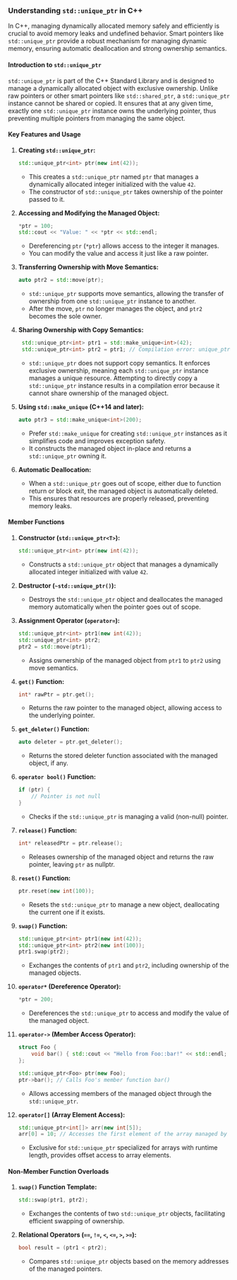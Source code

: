 ### Understanding `std::unique_ptr` in C++

In C++, managing dynamically allocated memory safely and efficiently is crucial to avoid memory leaks and undefined behavior. Smart pointers like `std::unique_ptr` provide a robust mechanism for managing dynamic memory, ensuring automatic deallocation and strong ownership semantics.

#### Introduction to `std::unique_ptr`

`std::unique_ptr` is part of the C++ Standard Library and is designed to manage a dynamically allocated object with exclusive ownership. Unlike raw pointers or other smart pointers like `std::shared_ptr`, a `std::unique_ptr` instance cannot be shared or copied. It ensures that at any given time, exactly one `std::unique_ptr` instance owns the underlying pointer, thus preventing multiple pointers from managing the same object.

#### Key Features and Usage

1. **Creating `std::unique_ptr`:**

   ```cpp
   std::unique_ptr<int> ptr(new int(42));
   ```

   - This creates a `std::unique_ptr` named `ptr` that manages a dynamically allocated integer initialized with the value `42`.
   - The constructor of `std::unique_ptr` takes ownership of the pointer passed to it.

2. **Accessing and Modifying the Managed Object:**

   ```cpp
   *ptr = 100;
   std::cout << "Value: " << *ptr << std::endl;
   ```

   - Dereferencing `ptr` (`*ptr`) allows access to the integer it manages.
   - You can modify the value and access it just like a raw pointer.

3. **Transferring Ownership with Move Semantics:**

   ```cpp
   auto ptr2 = std::move(ptr);
   ```

   - `std::unique_ptr` supports move semantics, allowing the transfer of ownership from one `std::unique_ptr` instance to another.
   - After the move, `ptr` no longer manages the object, and `ptr2` becomes the sole owner.

4. **Sharing Ownership with Copy Semantics:**

   ```cpp
    std::unique_ptr<int> ptr1 = std::make_unique<int>(42);
    std::unique_ptr<int> ptr2 = ptr1; // Compilation error: unique_ptr is non-copyable
   ```

   - `std::unique_ptr` does not support copy semantics. It enforces exclusive ownership, meaning each `std::unique_ptr` instance manages a unique resource. Attempting to directly copy a `std::unique_ptr` instance results in a compilation error because it cannot share ownership of the managed object.

5. **Using `std::make_unique` (C++14 and later):**

   ```cpp
   auto ptr3 = std::make_unique<int>(200);
   ```

   - Prefer `std::make_unique` for creating `std::unique_ptr` instances as it simplifies code and improves exception safety.
   - It constructs the managed object in-place and returns a `std::unique_ptr` owning it.

6. **Automatic Deallocation:**

   - When a `std::unique_ptr` goes out of scope, either due to function return or block exit, the managed object is automatically deleted.
   - This ensures that resources are properly released, preventing memory leaks.

#### Member Functions

1. **Constructor (`std::unique_ptr<T>`):**

   ```cpp
   std::unique_ptr<int> ptr(new int(42));
   ```

   - Constructs a `std::unique_ptr` object that manages a dynamically allocated integer initialized with value `42`.

2. **Destructor (`~std::unique_ptr()`):**

   - Destroys the `std::unique_ptr` object and deallocates the managed memory automatically when the pointer goes out of scope.

3. **Assignment Operator (`operator=`):**

   ```cpp
   std::unique_ptr<int> ptr1(new int(42));
   std::unique_ptr<int> ptr2;
   ptr2 = std::move(ptr1);
   ```

   - Assigns ownership of the managed object from `ptr1` to `ptr2` using move semantics.

4. **`get()` Function:**

   ```cpp
   int* rawPtr = ptr.get();
   ```

   - Returns the raw pointer to the managed object, allowing access to the underlying pointer.

5. **`get_deleter()` Function:**

   ```cpp
   auto deleter = ptr.get_deleter();
   ```

   - Returns the stored deleter function associated with the managed object, if any.

6. **`operator bool()` Function:**

   ```cpp
   if (ptr) {
       // Pointer is not null
   }
   ```

   - Checks if the `std::unique_ptr` is managing a valid (non-null) pointer.

7. **`release()` Function:**

   ```cpp
   int* releasedPtr = ptr.release();
   ```

   - Releases ownership of the managed object and returns the raw pointer, leaving `ptr` as nullptr.

8. **`reset()` Function:**

   ```cpp
   ptr.reset(new int(100));
   ```

   - Resets the `std::unique_ptr` to manage a new object, deallocating the current one if it exists.

9. **`swap()` Function:**

   ```cpp
   std::unique_ptr<int> ptr1(new int(42));
   std::unique_ptr<int> ptr2(new int(100));
   ptr1.swap(ptr2);
   ```

   - Exchanges the contents of `ptr1` and `ptr2`, including ownership of the managed objects.

10. **`operator*` (Dereference Operator):**

    ```cpp
    *ptr = 200;
    ```

    - Dereferences the `std::unique_ptr` to access and modify the value of the managed object.

11. **`operator->` (Member Access Operator):**

    ```cpp
    struct Foo {
        void bar() { std::cout << "Hello from Foo::bar!" << std::endl; }
    };

    std::unique_ptr<Foo> ptr(new Foo);
    ptr->bar(); // Calls Foo's member function bar()
    ```

    - Allows accessing members of the managed object through the `std::unique_ptr`.

12. **`operator[]` (Array Element Access):**

    ```cpp
    std::unique_ptr<int[]> arr(new int[5]);
    arr[0] = 10; // Accesses the first element of the array managed by unique_ptr
    ```

    - Exclusive for `std::unique_ptr` specialized for arrays with runtime length, provides offset access to array elements.

#### Non-Member Function Overloads

1. **`swap()` Function Template:**

   ```cpp
   std::swap(ptr1, ptr2);
   ```

   - Exchanges the contents of two `std::unique_ptr` objects, facilitating efficient swapping of ownership.

2. **Relational Operators (`==`, `!=`, `<`, `<=`, `>`, `>=`):**

   ```cpp
   bool result = (ptr1 < ptr2);
   ```

   - Compares `std::unique_ptr` objects based on the memory addresses of the managed pointers.
